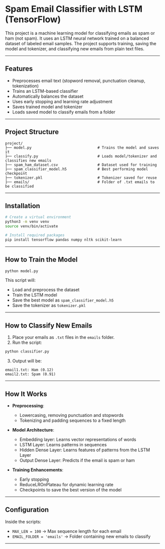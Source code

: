 # Spam Email Classifier with LSTM (TensorFlow)

This project is a machine learning model for classifying emails as spam or ham (not spam). It uses an LSTM neural network trained on a balanced dataset of labeled email samples. The project supports training, saving the model and tokenizer, and classifying new emails from plain text files.

---

## Features

* Preprocesses email text (stopword removal, punctuation cleanup, tokenization)
* Trains an LSTM-based classifier
* Automatically balances the dataset
* Uses early stopping and learning rate adjustment
* Saves trained model and tokenizer
* Loads saved model to classify emails from a folder

---

## Project Structure

```
project/
├── model.py                              # Trains the model and saves it
├── classify.py                           # Loads model/tokenizer and classifies new emails
├── spam_ham_dataset.csv                  # Dataset used for training
├── spam_classifier_model.h5              # Best performing model checkpoint
├── tokenizer.pkl                         # Tokenizer saved for reuse
├── emails/                               # Folder of .txt emails to be classified
```

---

## Installation

```bash
# Create a virtual environment
python3 -m venv venv
source venv/bin/activate

# Install required packages
pip install tensorflow pandas numpy nltk scikit-learn
```

---

## How to Train the Model

```bash
python model.py
```

This script will:

* Load and preprocess the dataset
* Train the LSTM model
* Save the best model as `spam_classifier_model.h5`
* Save the tokenizer as `tokenizer.pkl`

---

## How to Classify New Emails

1. Place your emails as `.txt` files in the `emails` folder.
2. Run the script:

```bash
python classifier.py
```

3. Output will be:

```
email1.txt: Ham (0.12)
email2.txt: Spam (0.91)
```

---

## How It Works

* **Preprocessing**:

  * Lowercasing, removing punctuation and stopwords
  * Tokenizing and padding sequences to a fixed length
* **Model Architecture**:

  * Embedding layer: Learns vector representations of words
  * LSTM Layer: Learns patterns in sequences
  * Hidden Dense Layer: Learns features of patterns from the LSTM Layer
  * Output Dense Layer: Predicts if the email is spam or ham
* **Training Enhancements**:

  * Early stopping
  * ReduceLROnPlateau for dynamic learning rate
  * Checkpoints to save the best version of the model

---

## Configuration

Inside the scripts:

* `MAX_LEN = 100` → Max sequence length for each email
* `EMAIL_FOLDER = 'emails'` → Folder containing new emails to classify

---
